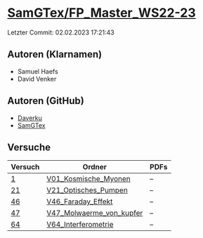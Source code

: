 # [SamGTex/FP_Master_WS22-23](https://github.com/SamGTex/FP_Master_WS22-23)

Letzter Commit: 02.02.2023 17:21:43

## Autoren (Klarnamen)
- Samuel Haefs
- David Venker

## Autoren (GitHub)
- [Daverku](https://github.com/Daverku)
- [SamGTex](https://github.com/SamGTex)

## Versuche

|       Versuch        |                                                  Ordner                                                   |PDFs|
|----------------------|-----------------------------------------------------------------------------------------------------------|----|
|[1](../../versuch/1)  |[V01_Kosmische_Myonen](https://github.com/SamGTex/FP_Master_WS22-23/tree/main/V01_Kosmische_Myonen)        |–   |
|[21](../../versuch/21)|[V21_Optisches_Pumpen](https://github.com/SamGTex/FP_Master_WS22-23/tree/main/V21_Optisches_Pumpen)        |–   |
|[46](../../versuch/46)|[V46_Faraday_Effekt](https://github.com/SamGTex/FP_Master_WS22-23/tree/main/V46_Faraday_Effekt)            |–   |
|[47](../../versuch/47)|[V47_Molwaerme_von_kupfer](https://github.com/SamGTex/FP_Master_WS22-23/tree/main/V47_Molwaerme_von_kupfer)|–   |
|[64](../../versuch/64)|[V64_Interferometrie](https://github.com/SamGTex/FP_Master_WS22-23/tree/main/V64_Interferometrie)          |–   |
